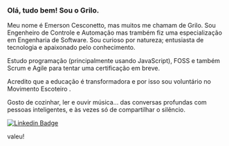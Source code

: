 ### Olá, tudo bem! Sou o Grilo.

Meu nome é Emerson Cesconetto, mas muitos me chamam de Grilo. Sou Engenheiro de Controle e Automação mas trambém fiz uma especialização em Engenharia de Software. Sou curioso por natureza; entusiasta de tecnologia e apaixonado pelo conhecimento.

Estudo programação (principalmente usando JavaScript), FOSS e também Scrum e Agile para tentar uma certificação em breve.

Acredito que a educação é transformadora e por isso sou voluntário no Movimento Escoteiro .

Gosto de cozinhar, ler e ouvir música... das conversas profundas com pessoas inteligentes, e às vezes só de compartilhar o silêncio.





[![Linkedin Badge](https://img.shields.io/badge/-LinkedIn-blue?style=flat-square&logo=Linkedin&logoColor=white&link=https://www.linkedin.com/in/emersoncesconetto)](https://www.linkedin.com/in/emersoncesconetto)

valeu!
<!--
**ecesconetto/ecesconetto** is a ✨ _special_ ✨ repository because its `README.md` (this file) appears on your GitHub profile.

Here are some ideas to get you started:

- 🔭 I’m currently working on ...
- 🌱 I’m currently learning ...
- 👯 I’m looking to collaborate on ...
- 🤔 I’m looking for help with ...
- 💬 Ask me about ...
- 📫 How to reach me: ...
- 😄 Pronouns: ...
- ⚡ Fun fact: ...
-->
